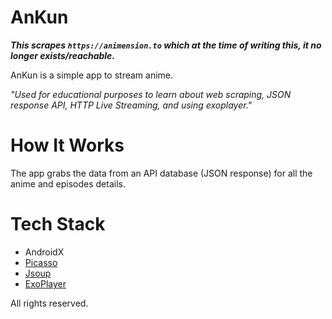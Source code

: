 # AnKun

***This scrapes `https://animension.to` which at the time of writing this, it no longer exists/reachable.***

AnKun is a simple app to stream anime.

*"Used for educational purposes to learn about web scraping, JSON response API, HTTP Live Streaming, and using exoplayer."*

# How It Works
The app grabs the data from an API database (JSON response) for all the anime and episodes details.

# Tech Stack
- AndroidX
- [Picasso](https://square.github.io/picasso/)
- [Jsoup](https://jsoup.org/)
- [ExoPlayer](https://exoplayer.dev/)

All rights reserved.
